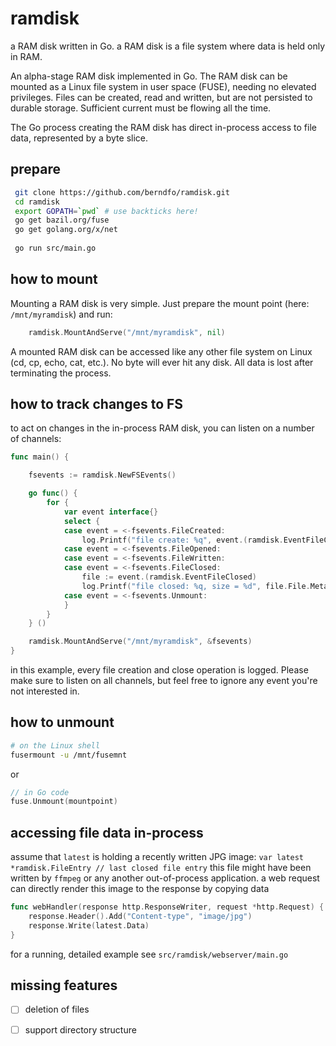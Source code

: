 # ramdisk
a RAM disk written in Go. a RAM disk is a file system where data is held only in RAM.

An alpha-stage RAM disk implemented in Go.
The RAM disk can be mounted as a Linux file system in user space (FUSE), needing no elevated privileges.
Files can be created, read and written, but are not persisted to durable storage. Sufficient current must be flowing all the time.

The Go process creating the RAM disk has direct in-process access to file data, represented by a byte slice.

## prepare

```bash
 git clone https://github.com/berndfo/ramdisk.git
 cd ramdisk
 export GOPATH=`pwd` # use backticks here!
 go get bazil.org/fuse
 go get golang.org/x/net
 
 go run src/main.go
```

## how to mount

Mounting a RAM disk is very simple. Just prepare the mount point (here: `/mnt/myramdisk`)
and run:
```go
	ramdisk.MountAndServe("/mnt/myramdisk", nil)
```

A mounted RAM disk can be accessed like any other file system on Linux (cd, cp, echo, cat, etc.).
No byte will ever hit any disk. All data is lost after terminating the process.

## how to track changes to FS

to act on changes in the in-process RAM disk, you can listen on a number of channels:

```go
func main() {

	fsevents := ramdisk.NewFSEvents()

	go func() {
		for {
			var event interface{}
			select {
			case event = <-fsevents.FileCreated:
				log.Printf("file create: %q", event.(ramdisk.EventFileCreated).File.Meta.Name())
			case event = <-fsevents.FileOpened:
			case event = <-fsevents.FileWritten:
			case event = <-fsevents.FileClosed:
				file := event.(ramdisk.EventFileClosed)
				log.Printf("file closed: %q, size = %d", file.File.Meta.Name(), file.File.Meta.Size())
			case event = <-fsevents.Unmount:
			}
		}
	} ()

	ramdisk.MountAndServe("/mnt/myramdisk", &fsevents)
}
```

in this example, every file creation and close operation is logged.
Please make sure to listen on all channels, but feel free to ignore any event you're not interested in.

## how to unmount
```bash
# on the Linux shell
fusermount -u /mnt/fusemnt
```

or 

```go
// in Go code
fuse.Unmount(mountpoint)
```

## accessing file data in-process

assume that `latest` is holding a recently written JPG image:
`var latest *ramdisk.FileEntry // last closed file entry`
this file might have been written by `ffmpeg` or any another out-of-process application.
a web request can directly render this image to the response by copying data

```go
func webHandler(response http.ResponseWriter, request *http.Request) {
    response.Header().Add("Content-type", "image/jpg")
    response.Write(latest.Data)
}
```

for a running, detailed example see `src/ramdisk/webserver/main.go`

## missing features

-[ ] deletion of files
-[ ] support directory structure

    